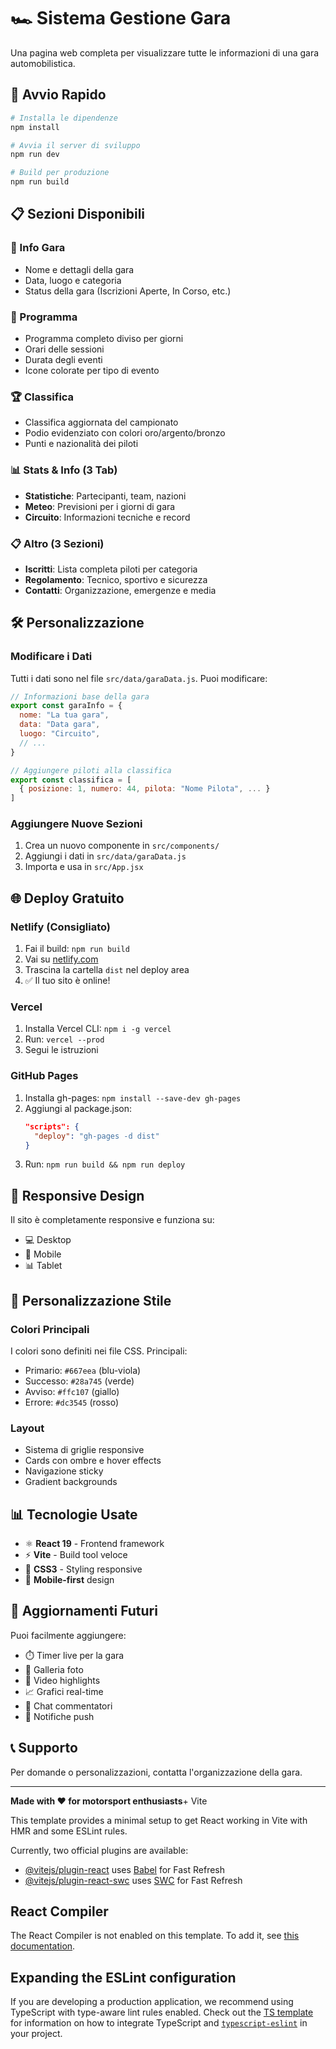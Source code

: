 # 🏎️ Sistema Gestione Gara

Una pagina web completa per visualizzare tutte le informazioni di una gara automobilistica.

## 🚀 Avvio Rapido

```bash
# Installa le dipendenze
npm install

# Avvia il server di sviluppo
npm run dev

# Build per produzione
npm run build
```

## 📋 Sezioni Disponibili

### 🏁 Info Gara
- Nome e dettagli della gara
- Data, luogo e categoria
- Status della gara (Iscrizioni Aperte, In Corso, etc.)

### 📅 Programma
- Programma completo diviso per giorni
- Orari delle sessioni
- Durata degli eventi
- Icone colorate per tipo di evento

### 🏆 Classifica
- Classifica aggiornata del campionato
- Podio evidenziato con colori oro/argento/bronzo
- Punti e nazionalità dei piloti

### 📊 Stats & Info (3 Tab)
- **Statistiche**: Partecipanti, team, nazioni
- **Meteo**: Previsioni per i giorni di gara
- **Circuito**: Informazioni tecniche e record

### 📋 Altro (3 Sezioni)
- **Iscritti**: Lista completa piloti per categoria
- **Regolamento**: Tecnico, sportivo e sicurezza
- **Contatti**: Organizzazione, emergenze e media

## 🛠️ Personalizzazione

### Modificare i Dati
Tutti i dati sono nel file `src/data/garaData.js`. Puoi modificare:

```javascript
// Informazioni base della gara
export const garaInfo = {
  nome: "La tua gara",
  data: "Data gara",
  luogo: "Circuito",
  // ...
}

// Aggiungere piloti alla classifica
export const classifica = [
  { posizione: 1, numero: 44, pilota: "Nome Pilota", ... }
]
```

### Aggiungere Nuove Sezioni
1. Crea un nuovo componente in `src/components/`
2. Aggiungi i dati in `src/data/garaData.js`
3. Importa e usa in `src/App.jsx`

## 🌐 Deploy Gratuito

### Netlify (Consigliato)
1. Fai il build: `npm run build`
2. Vai su [netlify.com](https://netlify.com)
3. Trascina la cartella `dist` nel deploy area
4. ✅ Il tuo sito è online!

### Vercel
1. Installa Vercel CLI: `npm i -g vercel`
2. Run: `vercel --prod`
3. Segui le istruzioni

### GitHub Pages
1. Installa gh-pages: `npm install --save-dev gh-pages`
2. Aggiungi al package.json:
   ```json
   "scripts": {
     "deploy": "gh-pages -d dist"
   }
   ```
3. Run: `npm run build && npm run deploy`

## 📱 Responsive Design

Il sito è completamente responsive e funziona su:
- 💻 Desktop
- 📱 Mobile
- 📊 Tablet

## 🎨 Personalizzazione Stile

### Colori Principali
I colori sono definiti nei file CSS. Principali:
- Primario: `#667eea` (blu-viola)
- Successo: `#28a745` (verde)
- Avviso: `#ffc107` (giallo)
- Errore: `#dc3545` (rosso)

### Layout
- Sistema di griglie responsive
- Cards con ombre e hover effects
- Navigazione sticky
- Gradient backgrounds

## 📊 Tecnologie Usate

- ⚛️ **React 19** - Frontend framework
- ⚡ **Vite** - Build tool veloce
- 🎨 **CSS3** - Styling responsive
- 📱 **Mobile-first** design

## 🔄 Aggiornamenti Futuri

Puoi facilmente aggiungere:
- ⏱️ Timer live per la gara
- 📸 Galleria foto
- 🎥 Video highlights
- 📈 Grafici real-time
- 💬 Chat commentatori
- 🔔 Notifiche push

## 📞 Supporto

Per domande o personalizzazioni, contatta l'organizzazione della gara.

---

**Made with ❤️ for motorsport enthusiasts**+ Vite

This template provides a minimal setup to get React working in Vite with HMR and some ESLint rules.

Currently, two official plugins are available:

- [@vitejs/plugin-react](https://github.com/vitejs/vite-plugin-react/blob/main/packages/plugin-react) uses [Babel](https://babeljs.io/) for Fast Refresh
- [@vitejs/plugin-react-swc](https://github.com/vitejs/vite-plugin-react/blob/main/packages/plugin-react-swc) uses [SWC](https://swc.rs/) for Fast Refresh

## React Compiler

The React Compiler is not enabled on this template. To add it, see [this documentation](https://react.dev/learn/react-compiler/installation).

## Expanding the ESLint configuration

If you are developing a production application, we recommend using TypeScript with type-aware lint rules enabled. Check out the [TS template](https://github.com/vitejs/vite/tree/main/packages/create-vite/template-react-ts) for information on how to integrate TypeScript and [`typescript-eslint`](https://typescript-eslint.io) in your project.
